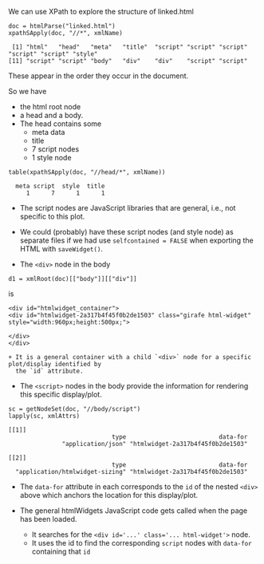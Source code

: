 

We can use XPath to explore the structure of linked.html


```{r}
doc = htmlParse("linked.html")
xpathSApply(doc, "//*", xmlName)
```
```
 [1] "html"   "head"   "meta"   "title"  "script" "script" "script" "script" "script" "style" 
[11] "script" "script" "body"   "div"    "div"    "script" "script"
```

These appear in the order they occur in the document.

So we have 
+ the html root node
+ a head and a body.
+ The head contains some
   + meta data
   + title
   + 7 script nodes
   + 1 style node
```{r}
table(xpathSApply(doc, "//head/*", xmlName))
```
```
  meta script  style  title 
     1      7      1      1 
```
   + The script nodes are JavaScript libraries that are general, i.e., not specific to this plot.
   + We could (probably) have these script nodes (and style node) as separate files if we had use
     `selfcontained = FALSE` when exporting the HTML with `saveWidget()`.

+ The `<div>` node in the body 
```{r}
d1 = xmlRoot(doc)[["body"]][["div"]]
```
is 
```
<div id="htmlwidget_container">
<div id="htmlwidget-2a317b4f45f0b2de1503" class="girafe html-widget" style="width:960px;height:500px;">

</div>
</div> 
```
    + It is a general container with a child `<div>` node for a specific plot/display identified by
      the `id` attribute.
	
+ The `<script>` nodes in the body provide the information	 for rendering this specific display/plot.

```{r}
sc = getNodeSet(doc, "//body/script")
lapply(sc, xmlAttrs)
```
```
[[1]]
                             type                          data-for 
               "application/json" "htmlwidget-2a317b4f45f0b2de1503" 

[[2]]
                             type                          data-for 
  "application/htmlwidget-sizing" "htmlwidget-2a317b4f45f0b2de1503" 
```

   + The `data-for` attribute in each corresponds to the `id` of the nested `<div>` above which
     anchors the location for this display/plot.


+ The general htmlWidgets JavaScript code gets called when the page has been loaded.
   + It searches for the `<div id='...' class='... html-widget'>` node.
   + It uses the id to find the corresponding `script` nodes with `data-for` containing that `id`



